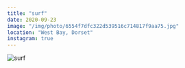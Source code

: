```yaml
---
title: "surf"
date: 2020-09-23
image: "/img/photo/6554f7dfc322d539516c714817f9aa75.jpg"
location: "West Bay, Dorset"
instagram: true
---
```


![surf](/img/photo/6554f7dfc322d539516c714817f9aa75.jpg)
